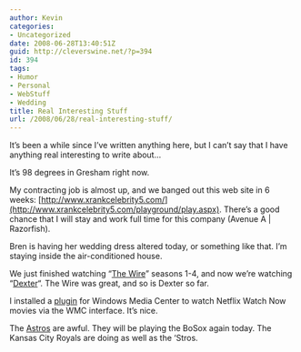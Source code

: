 ```yaml
---
author: Kevin
categories:
- Uncategorized
date: 2008-06-28T13:40:51Z
guid: http://cleverswine.net/?p=394
id: 394
tags:
- Humor
- Personal
- WebStuff
- Wedding
title: Real Interesting Stuff
url: /2008/06/28/real-interesting-stuff/
---
```


It&#8217;s been a while since I&#8217;ve written anything here, but I can&#8217;t say that I have anything real interesting to write about&#8230;

It&#8217;s 98 degrees in Gresham right now.

My contracting job is almost up, and we banged out this web site in 6 weeks: [http://www.xrankcelebrity5.com/](http://www.xrankcelebrity5.com/playground/play.aspx). There&#8217;s a good chance that I will stay and work full time for this company (Avenue A | Razorfish).

Bren is having her wedding dress altered today, or something like that. I&#8217;m staying inside the air-conditioned house.

We just finished watching &#8220;[The Wire](http://www.hbo.com/thewire/)&#8221; seasons 1-4, and now we&#8217;re watching &#8220;[Dexter](http://www.sho.com/site/dexter/home.do)&#8220;. The Wire was great, and so is Dexter so far.

I installed a [plugin](http://lifehacker.com/355061/stream-netflix-watch-now-movies-manage-queue-in-media-center-with-mynetflix) for Windows Media Center to watch Netflix Watch Now movies via the WMC interface. It&#8217;s nice.

The [Astros](http://sports.yahoo.com/mlb/teams/hou;_ylt=As_0UpMVISuK73_ak3NBJDIRvLYF) are awful. They will be playing the BoSox again today. The Kansas City Royals are doing as well as the &#8216;Stros.